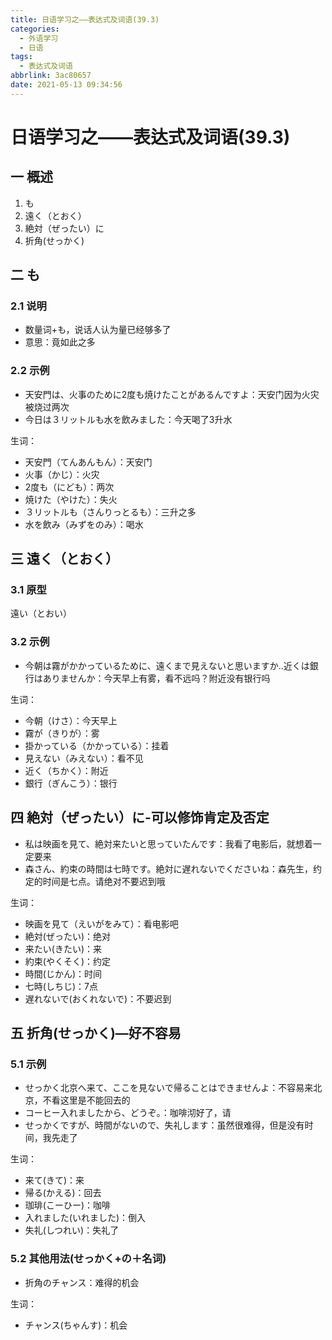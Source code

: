 ```yaml
---
title: 日语学习之——表达式及词语(39.3)
categories:
  - 外语学习
  - 日语
tags:
  - 表达式及词语
abbrlink: 3ac80657
date: 2021-05-13 09:34:56
---
```

# 日语学习之——表达式及词语(39.3)

## 一 概述

1. も
2. 遠く（とおく）
3. 絶対（ぜったい）に
4. 折角(せっかく)

<!--more-->

## 二 も

### 2.1 说明

* 数量词+も，说话人认为量已经够多了
* 意思：竟如此之多

### 2.2 示例

* 天安門は、火事のために2度も焼けたことがあるんですよ：天安门因为火灾被烧过两次
* 今日は３リットルも水を飲みました：今天喝了3升水

生词：

* 天安門（てんあんもん）：天安门
* 火事（かじ）：火灾
* 2度も（にども）：两次
* 焼けた（やけた）：失火
* ３リットルも（さんりっとるも）：三升之多
* 水を飲み（みずをのみ）：喝水

## 三 遠く（とおく）

### 3.1 原型

遠い（とおい）

### 3.2 示例

* 今朝は霧がかかっているために、遠くまで見えないと思いますか..近くは銀行はありませんか：今天早上有雾，看不远吗？附近没有银行吗

生词：

* 今朝（けさ）：今天早上
* 霧が（きりが）：雾
* 掛かっている（かかっている）：挂着
* 見えない（みえない）：看不见
* 近く（ちかく）：附近
* 銀行（ぎんこう）：银行

## 四 絶対（ぜったい）に-可以修饰肯定及否定

* 私は映画を見て、絶対来たいと思っていたんです：我看了电影后，就想着一定要来
* 森さん、約束の時間は七時です。絶対に遅れないでくださいね：森先生，约定的时间是七点。请绝对不要迟到哦

生词：

* 映画を見て（えいがをみて）：看电影吧
* 絶対(ぜったい)：绝对
* 来たい(きたい)：来
* 約束(やくそく)：约定
* 時間(じかん)：时间
* 七時(しちじ)：7点
* 遅れないで(おくれないで)：不要迟到

## 五 折角(せっかく)—好不容易

### 5.1 示例

* せっかく北京へ来て、ここを見ないで帰ることはできませんよ：不容易来北京，不看这里是不能回去的
* コーヒー入れましたから、どうぞ。：咖啡沏好了，请
* せっかくですが、時間がないので、失礼します：虽然很难得，但是没有时间，我先走了

生词：

* 来て(きて)：来
* 帰る(かえる)：回去
* 珈琲(こーひー)：咖啡
* 入れました(いれました)：倒入
* 失礼(しつれい)：失礼了

### 5.2 其他用法(せっかく+の＋名词)

* 折角のチャンス：难得的机会

生词：

* チャンス(ちゃんす)：机会